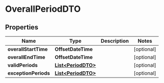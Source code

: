 

# OverallPeriodDTO


## Properties

Name | Type | Description | Notes
------------ | ------------- | ------------- | -------------
**overallStartTime** | **OffsetDateTime** |  |  [optional]
**overallEndTime** | **OffsetDateTime** |  |  [optional]
**validPeriods** | [**List&lt;PeriodDTO&gt;**](PeriodDTO.md) |  |  [optional]
**exceptionPeriods** | [**List&lt;PeriodDTO&gt;**](PeriodDTO.md) |  |  [optional]




